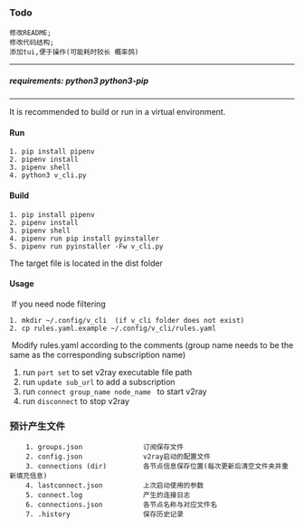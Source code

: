 ### Todo
    修改README;
    修改代码结构;
    添加tui,便于操作(可能耗时较长 概率鸽)



---



##### requirements: python3 python3-pip




---



It is recommended to build or run in a virtual environment.

#### Run

```
1. pip install pipenv
2. pipenv install
3. pipenv shell
4. python3 v_cli.py
```

 

#### Build

```
1. pip install pipenv
2. pipenv install
3. pipenv shell
4. pipenv run pip install pyinstaller
5. pipenv run pyinstaller -Fw v_cli.py
```

The target file is located in the dist folder



#### Usage

​	If you need node filtering

```
1. mkdir ~/.config/v_cli  (if v_cli folder does not exist)
2. cp rules.yaml.example ~/.config/v_cli/rules.yaml
```

​	Modify rules.yaml according to the comments (group name needs to be the same as the corresponding subscription name)

1. run `port set` to set v2ray executable file path
2. run `update sub_url` to add a subscription
3.  run `connect group_name node_name ` to start v2ray
4.  run `disconnect` to stop v2ray





### 预计产生文件

        1. groups.json               订阅保存文件
        2. config.json               v2ray启动的配置文件
        3. connections (dir)         各节点信息保存位置(每次更新后清空文件夹并重新填充信息)
        4. lastconnect.json          上次启动使用的参数
        5. connect.log               产生的连接日志
        6. connections.json          各节点名称与对应文件名
        7. .history                  保存历史记录




​									
